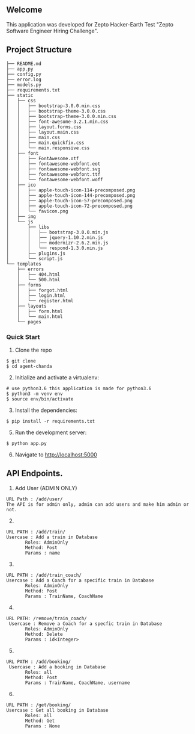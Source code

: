 ## Welcome

This application was developed for Zepto Hacker-Earth Test "Zepto Software Engineer Hiring Challenge".

## Project Structure

```
├── README.md
├── app.py
├── config.py
├── error.log
├── models.py
├── requirements.txt
├── static
│   ├── css
│   │   ├── bootstrap-3.0.0.min.css
│   │   ├── bootstrap-theme-3.0.0.css
│   │   ├── bootstrap-theme-3.0.0.min.css
│   │   ├── font-awesome-3.2.1.min.css
│   │   ├── layout.forms.css
│   │   ├── layout.main.css
│   │   ├── main.css
│   │   ├── main.quickfix.css
│   │   └── main.responsive.css
│   ├── font
│   │   ├── FontAwesome.otf
│   │   ├── fontawesome-webfont.eot
│   │   ├── fontawesome-webfont.svg
│   │   ├── fontawesome-webfont.ttf
│   │   └── fontawesome-webfont.woff
│   ├── ico
│   │   ├── apple-touch-icon-114-precomposed.png
│   │   ├── apple-touch-icon-144-precomposed.png
│   │   ├── apple-touch-icon-57-precomposed.png
│   │   ├── apple-touch-icon-72-precomposed.png
│   │   └── favicon.png
│   ├── img
│   └── js
│       ├── libs
│       │   ├── bootstrap-3.0.0.min.js
│       │   ├── jquery-1.10.2.min.js
│       │   ├── modernizr-2.6.2.min.js
│       │   └── respond-1.3.0.min.js
│       ├── plugins.js
│       └── script.js
└── templates
    ├── errors
    │   ├── 404.html
    │   └── 500.html
    ├── forms
    │   ├── forgot.html
    │   ├── login.html
    │   └── register.html
    ├── layouts
    │   ├── form.html
    │   └── main.html
    └── pages
```

### Quick Start

1. Clone the repo

```
$ git clone
$ cd agent-chanda
```

2. Initialize and activate a virtualenv:

```
# use python3.6 this application is made for python3.6
$ python3 -m venv env
$ source env/bin/activate
```

3. Install the dependencies:

```
$ pip install -r requirements.txt
```

5. Run the development server:

```
$ python app.py
```

6. Navigate to [http://localhost:5000](http://localhost:5000)

## API Endpoints.

1. Add User (ADMIN ONLY)

```
URL Path : /add/user/
The API is for admin only, admin can add users and make him admin or not.
```

2.

```
URL PATH : /add/train/
Usercase : Add a train in Database
       Roles: AdminOnly
       Method: Post
       Params : name
```

3.

```
URL PATH : /add/train_coach/
Usercase : Add a Coach for a specific train in Database
       Roles: AdminOnly
       Method: Post
       Params : TrainName, CoachName
```

4.

```
URL PATH: /remove/train_coach/
 Usercase : Remove a Coach for a specfic train in Database
       Roles: AdminOnly
       Method: Delete
       Params : id<Integer>
```

5.

```
URL PATH : /add/booking/
 Usercase : Add a booking in Database
       Roles: all
       Method: Post
       Params : TrainName, CoachName, username
```

6.

```
URL PATH : /get/booking/
Usercase : Get all booking in Database
       Roles: all
       Method: Get
       Params : None
```
